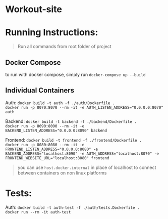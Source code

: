 # Workout-site

# Running Instructions:
> Run all commands from root folder of project  

## Docker Compose
to run with docker compose, simply run `docker-compose up --build`

## Individual Containers
Auth: `docker build -t auth -f ./auth/Dockerfile .`  
`docker run -p 8070:8070 --rm -it -e AUTH_LISTEN_ADDRESS="0.0.0.0:8070" auth`

Backend: `docker build -t backend -f ./backend/Dockerfile .`  
`docker run -p 8090:8090 --rm -it -e BACKEND_LISTEN_ADDRESS="0.0.0.0:8090" backend`

Frontend: `docker build -t frontend -f ./frontend/Dockerfile .`  
`docker run -p 8080:8080 --rm -it -e FRONTEND_LISTEN_ADDRESS="0.0.0.0:8080" -e BACKEND_ADDRESS="localhost:8090" -e AUTH_ADDRESS="localhost:8070" -e FRONTEND_WEBSITE_URL="localhost:8080" frontend`

> you can use `host.docker.internal` in place of localhost to connect between containers on non linux platforms

# Tests:
Auth: `docker build -t auth-test -f ./auth/tests.Dockerfile .`  
`docker run --rm -it auth-test`  
